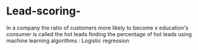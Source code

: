 # Lead-scoring-
In a company the ratio of customers more likely to become x education's consumer is called the hot leads
finding the percentage of hot leads using machine learning algorithms : Logistic regression 
